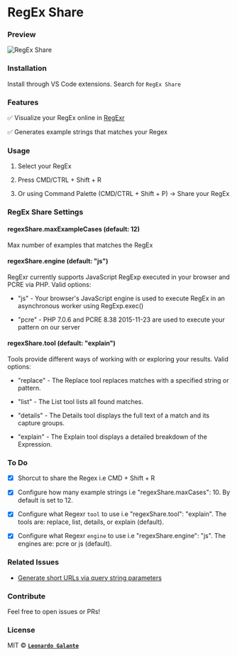 # RegEx Share

### Preview

![RegEx Share](./static/regex-share.gif)

### Installation

Install through VS Code extensions. Search for `RegEx Share`

### Features

✅ Visualize your RegEx online in [RegExr](https://regexr.com)

✅ Generates example strings that matches your Regex

### Usage

1. Select your RegEx

2) Press CMD/CTRL + Shift + R

3. Or using Command Palette (CMD/CTRL + Shift + P) -> Share your RegEx

### RegEx Share Settings

#### regexShare.maxExampleCases (default: 12)

Max number of examples that matches the RegEx

#### regexShare.engine (default: "js")

RegExr currently supports JavaScript RegExp executed in your browser and PCRE via PHP. Valid options:

- "js" - Your browser's JavaScript engine is used to execute RegEx in an asynchronous worker using RegExp.exec()

* "pcre" - PHP 7.0.6 and PCRE 8.38 2015-11-23 are used to execute your pattern on our server

#### regexShare.tool (default: "explain")

Tools provide different ways of working with or exploring your results. Valid options:

- "replace" - The Replace tool replaces matches with a specified string or pattern.

- "list" - The List tool lists all found matches.

- "details" - The Details tool displays the full text of a match and its capture groups.

- "explain" - The Explain tool displays a detailed breakdown of the Expression.

### To Do

- [x] Shorcut to share the Regex i.e CMD + Shift + R

* [x] Configure how many example strings i.e "regexShare.maxCases": 10. By default is set to 12.

- [x] Configure what Regexr `tool` to use i.e "regexShare.tool": "explain".
      The tools are: replace, list, details, or explain (default).

* [x] Configure what Regexr `engine` to use i.e "regexShare.engine": "js".
      The engines are: pcre or js (default).

### Related Issues

- [ Generate short URLs via query string parameters](https://github.com/gskinner/regexr/issues/294)

### Contribute

Feel free to open issues or PRs!

### License

MIT © **[`Leonardo Galante`](https://leonardogalante.com)**
